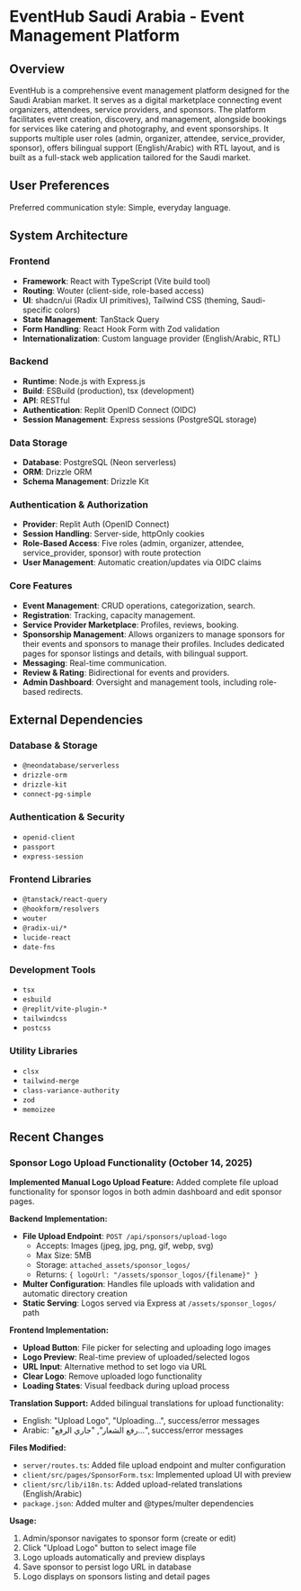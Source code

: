 # EventHub Saudi Arabia - Event Management Platform

## Overview
EventHub is a comprehensive event management platform designed for the Saudi Arabian market. It serves as a digital marketplace connecting event organizers, attendees, service providers, and sponsors. The platform facilitates event creation, discovery, and management, alongside bookings for services like catering and photography, and event sponsorships. It supports multiple user roles (admin, organizer, attendee, service_provider, sponsor), offers bilingual support (English/Arabic) with RTL layout, and is built as a full-stack web application tailored for the Saudi market.

## User Preferences
Preferred communication style: Simple, everyday language.

## System Architecture

### Frontend
-   **Framework**: React with TypeScript (Vite build tool)
-   **Routing**: Wouter (client-side, role-based access)
-   **UI**: shadcn/ui (Radix UI primitives), Tailwind CSS (theming, Saudi-specific colors)
-   **State Management**: TanStack Query
-   **Form Handling**: React Hook Form with Zod validation
-   **Internationalization**: Custom language provider (English/Arabic, RTL)

### Backend
-   **Runtime**: Node.js with Express.js
-   **Build**: ESBuild (production), tsx (development)
-   **API**: RESTful
-   **Authentication**: Replit OpenID Connect (OIDC)
-   **Session Management**: Express sessions (PostgreSQL storage)

### Data Storage
-   **Database**: PostgreSQL (Neon serverless)
-   **ORM**: Drizzle ORM
-   **Schema Management**: Drizzle Kit

### Authentication & Authorization
-   **Provider**: Replit Auth (OpenID Connect)
-   **Session Handling**: Server-side, httpOnly cookies
-   **Role-Based Access**: Five roles (admin, organizer, attendee, service_provider, sponsor) with route protection
-   **User Management**: Automatic creation/updates via OIDC claims

### Core Features
-   **Event Management**: CRUD operations, categorization, search.
-   **Registration**: Tracking, capacity management.
-   **Service Provider Marketplace**: Profiles, reviews, booking.
-   **Sponsorship Management**: Allows organizers to manage sponsors for their events and sponsors to manage their profiles. Includes dedicated pages for sponsor listings and details, with bilingual support.
-   **Messaging**: Real-time communication.
-   **Review & Rating**: Bidirectional for events and providers.
-   **Admin Dashboard**: Oversight and management tools, including role-based redirects.

## External Dependencies

### Database & Storage
-   `@neondatabase/serverless`
-   `drizzle-orm`
-   `drizzle-kit`
-   `connect-pg-simple`

### Authentication & Security
-   `openid-client`
-   `passport`
-   `express-session`

### Frontend Libraries
-   `@tanstack/react-query`
-   `@hookform/resolvers`
-   `wouter`
-   `@radix-ui/*`
-   `lucide-react`
-   `date-fns`

### Development Tools
-   `tsx`
-   `esbuild`
-   `@replit/vite-plugin-*`
-   `tailwindcss`
-   `postcss`

### Utility Libraries
-   `clsx`
-   `tailwind-merge`
-   `class-variance-authority`
-   `zod`
-   `memoizee`
## Recent Changes

### Sponsor Logo Upload Functionality (October 14, 2025)

**Implemented Manual Logo Upload Feature:**
Added complete file upload functionality for sponsor logos in both admin dashboard and edit sponsor pages.

**Backend Implementation:**
- **File Upload Endpoint**: `POST /api/sponsors/upload-logo`
  - Accepts: Images (jpeg, jpg, png, gif, webp, svg)
  - Max Size: 5MB
  - Storage: `attached_assets/sponsor_logos/`
  - Returns: `{ logoUrl: "/assets/sponsor_logos/{filename}" }`
- **Multer Configuration**: Handles file uploads with validation and automatic directory creation
- **Static Serving**: Logos served via Express at `/assets/sponsor_logos/` path

**Frontend Implementation:**
- **Upload Button**: File picker for selecting and uploading logo images
- **Logo Preview**: Real-time preview of uploaded/selected logos
- **URL Input**: Alternative method to set logo via URL
- **Clear Logo**: Remove uploaded logo functionality
- **Loading States**: Visual feedback during upload process

**Translation Support:**
Added bilingual translations for upload functionality:
- English: "Upload Logo", "Uploading...", success/error messages
- Arabic: "رفع الشعار", "جاري الرفع...", success/error messages

**Files Modified:**
- `server/routes.ts`: Added file upload endpoint and multer configuration
- `client/src/pages/SponsorForm.tsx`: Implemented upload UI with preview
- `client/src/lib/i18n.ts`: Added upload-related translations (English/Arabic)
- `package.json`: Added multer and @types/multer dependencies

**Usage:**
1. Admin/sponsor navigates to sponsor form (create or edit)
2. Click "Upload Logo" button to select image file
3. Logo uploads automatically and preview displays
4. Save sponsor to persist logo URL in database
5. Logo displays on sponsors listing and detail pages
